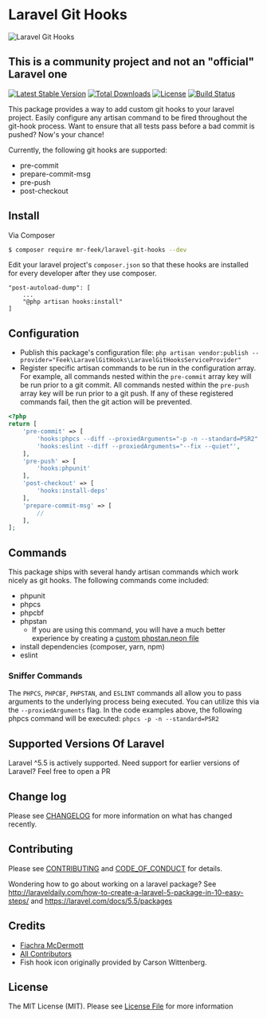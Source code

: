 # Laravel Git Hooks

<p align="center">
    
![Laravel Git Hooks](https://i.imgur.com/guHu5ep.png)

</p>

## This is a community project and not an "official" Laravel one
[![Latest Stable Version](https://poser.pugx.org/mr-feek/laravel-git-hooks/v/stable)](https://packagist.org/packages/mr-feek/laravel-git-hooks) 
[![Total Downloads](https://poser.pugx.org/mr-feek/laravel-git-hooks/downloads)](https://packagist.org/packages/mr-feek/laravel-git-hooks)
[![License](https://poser.pugx.org/mr-feek/laravel-git-hooks/license)](https://packagist.org/packages/mr-feek/laravel-git-hooks)
[![Build Status](https://travis-ci.org/mr-feek/LaravelGitHooks.svg?branch=master)](https://travis-ci.org/mr-feek/LaravelGitHooks)

This package provides a way to add custom git hooks to your laravel project. Easily configure any artisan command to be fired throughout the git-hook process. Want to ensure that all tests pass before a bad commit is pushed? Now's your chance!
 
Currently, the following git hooks are supported:
- pre-commit
- prepare-commit-msg
- pre-push
- post-checkout

## Install

Via Composer

``` bash
$ composer require mr-feek/laravel-git-hooks --dev
```

Edit your laravel project's `composer.json` so that these hooks are installed for every developer after they use composer.
```
"post-autoload-dump": [
    ...
    "@php artisan hooks:install"
]
```

## Configuration
- Publish this package's configuration file: `php artisan vendor:publish --provider="Feek\LaravelGitHooks\LaravelGitHooksServiceProvider"`
- Register specific artisan commands to be run in the configuration array. For example, all commands nested within the `pre-commit` array key will be run prior to a git commit. All commands nested within the `pre-push` array key will be run prior to a git push. If any of these registered commands fail, then the git action will be prevented.

```php
<?php
return [
    'pre-commit' => [
        'hooks:phpcs --diff --proxiedArguments="-p -n --standard=PSR2"',
        'hooks:eslint --diff --proxiedArguments="--fix --quiet"',
    ],
    'pre-push' => [
        'hooks:phpunit'
    ],
    'post-checkout' => [
        'hooks:install-deps'
    ],
    'prepare-commit-msg' => [
        //
    ],
];
```

## Commands
This package ships with several handy artisan commands which work nicely as git hooks. The following commands come included:
- phpunit
- phpcs
- phpcbf
- phpstan 
    - If you are using this command, you will have a much better experience by creating a [custom phpstan.neon file](https://github.com/Weebly/phpstan-laravel)
- install dependencies (composer, yarn, npm)
- eslint

### Sniffer Commands
The `PHPCS`, `PHPCBF`, `PHPSTAN`, and `ESLINT` commands all allow you to pass arguments to the underlying process being executed. You
can utilize this via the `--proxiedArguments` flag. In the code examples above, the following phpcs command will be executed: 
`phpcs -p -n --standard=PSR2`

## Supported Versions Of Laravel
Laravel ^5.5 is actively supported. Need support for earlier versions of Laravel? Feel free to open a PR

## Change log

Please see [CHANGELOG](CHANGELOG.md) for more information on what has changed recently.

## Contributing

Please see [CONTRIBUTING](CONTRIBUTING.md) and [CODE_OF_CONDUCT](CODE_OF_CONDUCT.md) for details.

Wondering how to go about working on a laravel package? See http://laraveldaily.com/how-to-create-a-laravel-5-package-in-10-easy-steps/ and https://laravel.com/docs/5.5/packages

## Credits

- [Fiachra McDermott](http://feek.rocks)
- [All Contributors](CONTRIBUTING.md)
- Fish hook icon originally provided by Carson Wittenberg.

## License

The MIT License (MIT). Please see [License File](LICENSE.md) for more information
